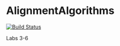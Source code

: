 # AlignmentAlgorithms

[![Build Status](https://github.com/kescobo/AlignmentAlgorithms.jl/workflows/CI/badge.svg)](https://github.com/kescobo/BISC195Lab.jl/actions)

Labs 3-6
